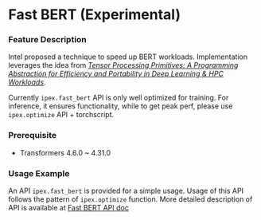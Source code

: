 Fast BERT (Experimental)
========================

### Feature Description

Intel proposed a technique to speed up BERT workloads. Implementation leverages the idea from [*Tensor Processing Primitives: A Programming Abstraction for Efficiency and Portability in Deep Learning & HPC Workloads*](https://arxiv.org/pdf/2104.05755.pdf).

Currently `ipex.fast_bert` API is only well optimized for training. For inference, it ensures functionality, while to get peak perf, please use `ipex.optimize` API + torchscript.

### Prerequisite

- Transformers 4.6.0 ~ 4.31.0

### Usage Example

An API `ipex.fast_bert` is provided for a simple usage. Usage of this API follows the pattern of `ipex.optimize` function. More detailed description of API is available at [Fast BERT API doc](../api_doc)

[//]: # (marker_inf_bert_fast_bf16)
[//]: # (marker_inf_bert_fast_bf16)
